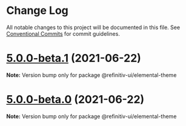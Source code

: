 # Change Log

All notable changes to this project will be documented in this file.
See [Conventional Commits](https://conventionalcommits.org) for commit guidelines.

# [5.0.0-beta.1](https://git.sami.int.thomsonreuters.com/elf/refinitiv-ui/compare/@refinitiv-ui/elemental-theme@5.0.0-beta.0...@refinitiv-ui/elemental-theme@5.0.0-beta.1) (2021-06-22)

**Note:** Version bump only for package @refinitiv-ui/elemental-theme





# [5.0.0-beta.0](https://git.sami.int.thomsonreuters.com/elf/refinitiv-ui/compare/@refinitiv-ui/elemental-theme@5.0.0-alpha.8...@refinitiv-ui/elemental-theme@5.0.0-beta.0) (2021-06-22)

**Note:** Version bump only for package @refinitiv-ui/elemental-theme
